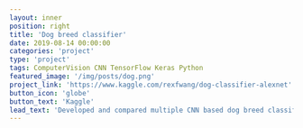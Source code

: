 ```yaml
---
layout: inner
position: right
title: 'Dog breed classifier'
date: 2019-08-14 00:00:00
categories: 'project'
type: 'project'
tags: ComputerVision CNN TensorFlow Keras Python
featured_image: '/img/posts/dog.png'
project_link: 'https://www.kaggle.com/rexfwang/dog-classifier-alexnet'
button_icon: 'globe'
button_text: 'Kaggle'
lead_text: 'Developed and compared multiple CNN based dog breed classifiers using tensorflow in Python.'
---
```

